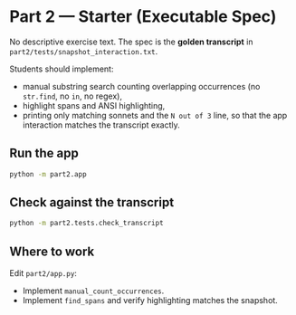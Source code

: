 # Part 2 — Starter (Executable Spec)

No descriptive exercise text. The spec is the **golden transcript** in
`part2/tests/snapshot_interaction.txt`.

Students should implement:
- manual substring search counting overlapping occurrences (no `str.find`, no `in`, no regex),
- highlight spans and ANSI highlighting,
- printing only matching sonnets and the `N out of 3` line,
so that the app interaction matches the transcript exactly.

## Run the app

```bash
python -m part2.app
```

## Check against the transcript

```bash
python -m part2.tests.check_transcript
```

## Where to work

Edit `part2/app.py`:
- Implement `manual_count_occurrences`.
- Implement `find_spans` and verify highlighting matches the snapshot.
